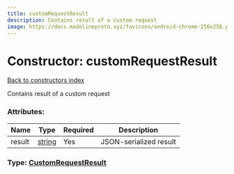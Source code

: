 ```yaml
---
title: customRequestResult
description: Contains result of a custom request
image: https://docs.madelineproto.xyz/favicons/android-chrome-256x256.png
---
```

# Constructor: customRequestResult  
[Back to constructors index](index.md)



Contains result of a custom request

### Attributes:

| Name     |    Type       | Required | Description |
|----------|---------------|----------|-------------|
|result|[string](../types/string.md) | Yes|JSON-serialized result|



### Type: [CustomRequestResult](../types/CustomRequestResult.md)


